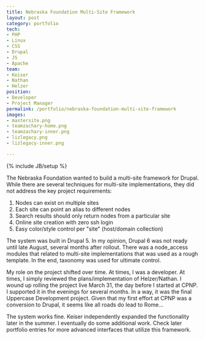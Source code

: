 ```yaml
---
title: Nebraska Foundation Multi-Site Framework
layout: post
category: portfolio
tech:
- PHP
- Linux
- CSS
- Drupal
- JS
- Apache
team:
- Keiser
- Nathan
- Helzer
position:
- Developer
- Project Manager
permalink: /portfolio/nebraska-foundation-multi-site-framework
images:
- mastersite.png
- teamzachary-home.png
- teamzachary-inner.png
- lizlegacy.png
- lizlegacy-inner.png

---
```

{% include JB/setup %}
<div id="node-68" class="node node-portfolio node-promoted">
  <div class="content clearfix">
    <div class="field field-name-body field-type-text-with-summary field-label-hidden"><div class="field-items"><div class="field-item even"><p>The Nebraska Foundation wanted to build a multi-site framework for Drupal. While there are several techniques for multi-site implementations, they did not address the key project requirements:</p>
<ol><li>
		Nodes can exist on multiple sites</li>
	<li>
		Each site can point an alias to different nodes</li>
	<li>
		Search results should only return nodes from a particular site</li>
	<li>
		Online site creation with zero ssh login</li>
	<li>
		Easy color/style control per "site" (host/domain collection)</li>
</ol><p>The system was built in Drupal 5. In my opinion, Drupal 6 was not ready until late August, several months after rollout. There was a node_access modules that related to multi-site implementations that was used as a rough template. In the end, taxonomy was used for ultimate control.</p>
<p>My role on the project shifted over time. At times, I was a developer. At times, I simply reviewed the plans/implementation of Helzer/Nathan. I wound up rolling the project live March 31, the day before I started at CPNP. I supported it in the evenings for several months. In a way, it was the final Uppercase Development project. Given that my first effort at CPNP was a conversion to Drupal, it seems like all roads do lead to Rome...</p>
<p>The system works fine. Keiser independently expanded the functionality later in the summer. I eventually do some additional work. Check later portfolio entries for more advanced interfaces that utilize this framework.</p>
</div></div></div>  </div>
</div>
